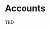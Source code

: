 # Accounts

<!-- the file is not currently included in the TOC -->
<!-- TODO: add info about account structure -->

TBD

